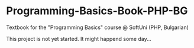 # Programming-Basics-Book-PHP-BG
Textbook for the "Programming Basics" course @ SoftUni (PHP, Bulgarian)

This project is not yet started. It might happend some day...
